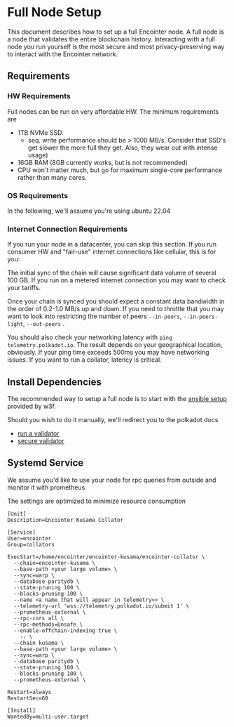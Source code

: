 # Full Node Setup

This document describes how to set up a full Encointer node. A full node is a node that validates the entire blockchain history. Interacting with a full node you run yourself is the most secure and most privacy-preserving way to interact with the Encointer network.

## Requirements

### HW Requirements

Full nodes can be run on very affordable HW. The minimum requirements are
* 1TB NVMe SSD. 
   * seq. write performance should be > 1000 MB/s. Consider that SSD's get slower the more full they get. Also, they wear out with intense usage)
* 16GB RAM (8GB currently works, but is not recommended)
* CPU won't matter much, but go for maximum single-core performance rather than many cores.

### OS Requirements

In the following, we'll assume you're using ubuntu 22.04

### Internet Connection Requirements

If you run your node in a datacenter, you can skip this section. If you run consumer HW and "fair-use" internet connections like cellular, this is for you:
  
The initial sync of the chain will cause significant data volume of several 100 GB. If you run on a metered internet connection you may want to check your tariffs.

Once your chain is synced you should expect a constant data bandwidth in the order of 0.2-1.0 MB/s up and down. If you need to throttle that you may want to look into restricting the number of peers `--in-peers`, `--in-peers-light`, `--out-peers` .

You should also check your networking latency with `ping telemetry.polkadot.io`. The result depends on your geographical location, obviously. If your ping time exceeds 500ms you may have networking issues. If you want to run a collator, latency is critical. 

## Install Dependencies

The recommended way to setup a full node is to start with the [ansible setup](https://github.com/w3f/polkadot-validator-setup) provided 
by w3f. 

Should you wish to do it manually, we'll redirect you to the polkadot docs
* [run a validator](https://wiki.polkadot.network/docs/maintain-guides-how-to-validate-polkadot)
* [secure validator](https://wiki.polkadot.network/docs/maintain-guides-secure-validator)

## Systemd Service

We assume you'd like to use your node for rpc queries from outside and monitor it with prometheus

The settings are optimized to minimize resource consumption

```
[Unit]
Description=Encointer Kusama Collator

[Service]
User=encointer
Group=collators

ExecStart=/home/encointer/encointer-kusama/encointer-collator \
  --chain=encointer-kusama \
  --base-path <your large volume> \
  --sync=warp \
  --database paritydb \
  --state-pruning 100 \
  --blocks-pruning 100 \
  --name <a name that will appear in telemetry>> \
  --telemetry-url 'wss://telemetry.polkadot.io/submit 1' \
  --prometheus-external \
  --rpc-cors all \
  --rpc-methods=Unsafe \
  --enable-offchain-indexing true \
    -- \
  --chain kusama \
  --base-path <your large volume> \
  --sync=warp \
  --database paritydb \
  --state-pruning 100 \
  --blocks-pruning 100 \
  --prometheus-external \

Restart=always
RestartSec=60

[Install]
WantedBy=multi-user.target
```
